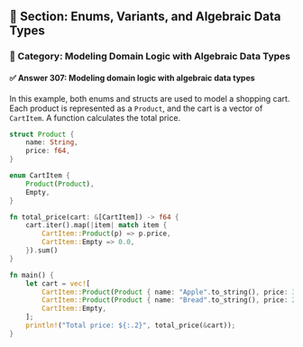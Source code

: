 ## 📘 Section: Enums, Variants, and Algebraic Data Types  
### 🔹 Category: Modeling Domain Logic with Algebraic Data Types  
#### ✅ Answer 307: Modeling domain logic with algebraic data types

In this example, both enums and structs are used to model a shopping cart. Each product is represented as a `Product`, and the cart is a vector of `CartItem`. A function calculates the total price.

```rust
struct Product {
    name: String,
    price: f64,
}

enum CartItem {
    Product(Product),
    Empty,
}

fn total_price(cart: &[CartItem]) -> f64 {
    cart.iter().map(|item| match item {
        CartItem::Product(p) => p.price,
        CartItem::Empty => 0.0,
    }).sum()
}

fn main() {
    let cart = vec![
        CartItem::Product(Product { name: "Apple".to_string(), price: 3.5 }),
        CartItem::Product(Product { name: "Bread".to_string(), price: 2.0 }),
        CartItem::Empty,
    ];
    println!("Total price: ${:.2}", total_price(&cart));
}
```
